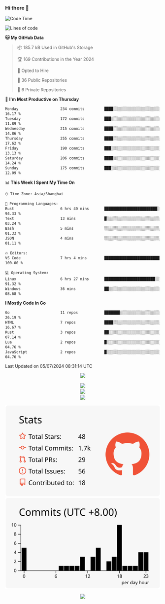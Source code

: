 ### Hi there 👋

<!--
this is a ✨ _special_ ✨ repository because its `README.md` (this file) appears on your GitHub profile.

Here are some ideas to get you started:

- 🔭 I’m currently working on ...
- 🌱 I’m currently learning ...
- 👯 I’m looking to collaborate on ...
- 🤔 I’m looking for help with ...
- 💬 Ask me about ...
- 📫 How to reach me: ...
- 😄 Pronouns: ...
- ⚡ Fun fact: ...
-->

<!--START_SECTION:waka-->
![Code Time](http://img.shields.io/badge/Code%20Time-1%2C340%20hrs%203%20mins-blue)

![Lines of code](https://img.shields.io/badge/From%20Hello%20World%20I%27ve%20Written-1.3%20million%20lines%20of%20code-blue)

**🐱 My GitHub Data** 

> 📦 185.7 kB Used in GitHub's Storage 
 > 
> 🏆 169 Contributions in the Year 2024
 > 
> 💼 Opted to Hire
 > 
> 📜 36 Public Repositories 
 > 
> 🔑 6 Private Repositories 
 > 
📅 **I'm Most Productive on Thursday** 

```text
Monday                   234 commits         ████░░░░░░░░░░░░░░░░░░░░░   16.17 % 
Tuesday                  172 commits         ███░░░░░░░░░░░░░░░░░░░░░░   11.89 % 
Wednesday                215 commits         ████░░░░░░░░░░░░░░░░░░░░░   14.86 % 
Thursday                 255 commits         ████░░░░░░░░░░░░░░░░░░░░░   17.62 % 
Friday                   190 commits         ███░░░░░░░░░░░░░░░░░░░░░░   13.13 % 
Saturday                 206 commits         ████░░░░░░░░░░░░░░░░░░░░░   14.24 % 
Sunday                   175 commits         ███░░░░░░░░░░░░░░░░░░░░░░   12.09 % 
```


📊 **This Week I Spent My Time On** 

```text
🕑︎ Time Zone: Asia/Shanghai

💬 Programming Languages: 
Rust                     6 hrs 40 mins       ████████████████████████░   94.33 % 
Text                     13 mins             █░░░░░░░░░░░░░░░░░░░░░░░░   03.24 % 
Bash                     5 mins              ░░░░░░░░░░░░░░░░░░░░░░░░░   01.33 % 
JSON                     4 mins              ░░░░░░░░░░░░░░░░░░░░░░░░░   01.11 % 

🔥 Editors: 
VS Code                  7 hrs 4 mins        █████████████████████████   100.00 % 

💻 Operating System: 
Linux                    6 hrs 27 mins       ███████████████████████░░   91.32 % 
Windows                  36 mins             ██░░░░░░░░░░░░░░░░░░░░░░░   08.68 % 
```

**I Mostly Code in Go** 

```text
Go                       11 repos            ███████░░░░░░░░░░░░░░░░░░   26.19 % 
HTML                     7 repos             ████░░░░░░░░░░░░░░░░░░░░░   16.67 % 
Rust                     3 repos             ██░░░░░░░░░░░░░░░░░░░░░░░   07.14 % 
Lua                      2 repos             █░░░░░░░░░░░░░░░░░░░░░░░░   04.76 % 
JavaScript               2 repos             █░░░░░░░░░░░░░░░░░░░░░░░░   04.76 % 
```




 Last Updated on 05/07/2024 08:31:14 UTC
<!--END_SECTION:waka-->


<div align="center">
 
![](https://github-readme-stats.vercel.app/api/wakatime?username=hycinth22&layout=compact&langs_count=10)

</div>

<div align="center"> <img src="https://metrics.lecoq.io/hycinth22?template=classic&config.timezone=Asia%2FShanghai"> </div>

<div align="center"> <img src="https://github-readme-stats.vercel.app/api/top-langs/?username=hycinth22&hide_title=true&hide_border=true&layout=compact&langs_count=6&text_color=000&icon_color=fff&bg_color=0,52fa5a,4dfcff,c64dff&theme=graywhite" /> </div>

<div align="center"> <img src="https://github-profile-trophy.vercel.app/?username=hycinth22" /> </div>

<div align="center">
 
![](https://raw.githubusercontent.com/hycinth22/hycinth22/main/profile-summary-card-output/swift/3-stats.svg) ![](https://raw.githubusercontent.com/hycinth22/hycinth22/main/profile-summary-card-output/swift/4-productive-time.svg)

</div>

<div align="center"> <img src="https://github-readme-streak-stats.herokuapp.com/?user=hycinth22" /> </div>

